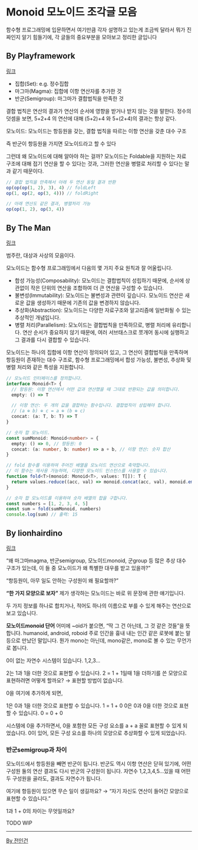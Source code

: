 # Monoid 모노이드 조각글 모음

함수형 프로그래밍에 입문하면서 여기만큼 각자 설명하고 있는게 조금씩 달라서
뭐가 진짜인지 알기 힘들기에, 각 글들의 중요부분을 모아보고 정리한 글입니다

## By Playframework

[링크](https://kpug.github.io/fp-gitbook/Chapter3.html)

- 집합(Set): e.g. 정수집합
- 마그마(Magma): 집합에 이항 연산자를 추가한 것
- 반군(Semigroup): 마그마가 결합법칙을 만족한 것

결합 법칙은 연산의 결과가 연산의 순서에 영향을 받거나 받지 않는 것을 말한다.
정수의 덧셈을 보면, 5+2+4 의 연산에 대해 (5+2)+4 와 5+(2+4)의 결과는 항상 같다.

모노이드: 모노이드는 항등원을 갖는, 결합 법칙을 따르는 이항 연산을 갖춘 대수 구조

즉 반군이 항등원을 가지면 모노이드라고 할 수 있다

그런데 왜 모노이드에 대해 알아야 하는 걸까? 모노이드는 Foldable을 지원하는 자료 구조에 대해 접기 연산을 할 수 있다는 것과, 그러한 연산을 병렬로 처리할 수 있다는 말과 같기 때문이다.

```js
// 결합 법칙을 만족해서 아래 두 연산 동일 결과 반환
op(op(op(1, 2), 3), 4) // foldLeft
op(1, op(2, op(3, 4))) // foldRight

// 아래 연산도 같은 결과, 병렬처리 가능
op(op(1, 2), op(3, 4))
```

## By The Man

[링크](https://theworldaswillandidea.tistory.com/147)

범주란, 대상과 사상의 모음이다.

모노이드는 함수형 프로그래밍에서 다음의 몇 가지 주요 원칙과 잘 어울립니다.

- 합성 가능성(Composability): 모노이드는 결합법칙이 성립하기 때문에, 순서에 상관없이 작은 단위의 연산을 조합하여 더 큰 연산을 구성할 수 있습니다.
- 불변성(Immutability): 모노이드는 불변성과 관련이 깊습니다. 모노이드 연산은 새로운 값을 생성하기 때문에 기존의 값을 변경하지 않습니다.
- 추상화(Abstraction): 모노이드는 다양한 자료구조와 알고리즘에 일반화될 수 있는 추상적인 개념입니다.
- 병렬 처리(Parallelism): 모노이드는 결합법칙을 만족하므로, 병렬 처리에 유리합니다. 연산 순서가 중요하지 않기 때문에, 여러 서브태스크로 쪼개어 동시에 실행하고 그 결과를 다시 결합할 수 있습니다.

모노이드는 하나의 집합에 이항 연산이 정의되어 있고, 그 연산이 결합법칙을 만족하며 항등원이 존재하는 대수 구조로, 함수형 프로그래밍에서 합성 가능성, 불변성, 추상화 및 병렬 처리와 같은 특성을 지원합니다.

```ts
// 모노이드 인터페이스를 정의합니다.
interface Monoid<T> {
  // 항등원: 이항 연산에서 어떤 값과 연산했을 때 그대로 반환되는 값을 의미합니다.
  empty: () => T

  // 이항 연산: 두 개의 값을 결합하는 함수입니다. 결합법칙이 성립해야 합니다.
  // (a ⊕ b) ⊕ c = a ⊕ (b ⊕ c)
  concat: (a: T, b: T) => T
}

// 숫자 합 모노이드.
const sumMonoid: Monoid<number> = {
  empty: () => 0, // 항등원: 0
  concat: (a: number, b: number) => a + b, // 이항 연산: 숫자 합산
}

// fold 함수를 이용하여 주어진 배열을 모노이드 연산으로 축약합니다.
// 이 함수는 재사용 가능하며, 다양한 모노이드 인스턴스를 사용할 수 있습니다.
function fold<T>(monoid: Monoid<T>, values: T[]): T {
  return values.reduce((acc, val) => monoid.concat(acc, val), monoid.empty())
}

// 숫자 합 모노이드를 이용하여 숫자 배열의 합을 구합니다.
const numbers = [1, 2, 3, 4, 5]
const sum = fold(sumMonoid, numbers)
console.log(sum) // 출력: 15
```

## By lionhairdino

[링크](https://lionhairdino.github.io/posts/2023-02-16-monoid.html)

“왜 마그마magma, 반군semigroup, 모노이드monoid, 군group 등 많은 추상 대수 구조가 있는데, 이 들 중 모노이드가 왜 특별한 대우를 받고 있을까?”

“항등원이, 아무 일도 안하는 구성원이 왜 필요할까?”

**“한 가지 모양으로 보자”**
제가 생각하는 모노이드는 바로 위 문장에 관한 얘기입니다.

두 가지 정보를 하나로 합치거나, 적어도 하나의 이름으로 부를 수 있게 해주는 연산으로 보고 있습니다.

**모노이드monoid 단어**
어미에 ~oid가 붙으면, “딱 그 건 아닌데, 그 것 같은 것들”을 뜻합니다. humanoid, android, roboid 주로 인간을 흉내 내는 인간 같은 로봇에 붙는 말등으로 만났던 말입니다. 뭔가 mono는 아닌데, mono같은, mono로 볼 수 있는 무언가로 봅니다.

0이 없는 자연수 시스템이 있습니다. 1,2,3...

2는 1과 1을 더한 것으로 표현할 수 있습니다. 2 = 1 + 1일때 1을 더하기를 쓴 모양으로 표현하려면 어떻게 할까요? → 표현할 방법이 없습니다.

0을 여기에 추가하게 되면,

1은 0과 1을 더한 것으로 표현할 수 있습니다. 1 = 1 + 0
0은 0과 0을 더한 것으로 표현할 수 있습니다. 0 = 0 + 0

시스템에 0을 추가하면서, 0을 포함한 모든 구성 요소를 a + a 꼴로 표현할 수 있게 되었습니다. 0이 있어, 모든 구성 요소를 하나의 모양으로 추상화할 수 있게 되었습니다.

### 반군semigroup과 차이

모노이드에서 항등원을 빼면 반군이 됩니다. 반군도 역시 이항 연산은 닫혀 있기에, 어떤 구성원 둘의 연산 결과도 다시 반군의 구성원이 됩니다. 자연수 1,2,3,4,5...있을 때 어떤 두 구성원을 골라도, 결과도 자연수가 됩니다.

여기에 항등원이 있으면 무슨 일이 생길까요? → “자기 자신도 연산이 들어간 모양으로 표현할 수 있습니다.”

1과 1 + 0의 차이는 무엇일까요?

TODO WIP

---

[By 전인건](https://dev.to/ingun37/monad-monoid-40if)
